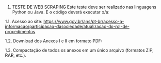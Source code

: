 1. TESTE DE WEB SCRAPING
Este teste deve ser realizado nas linguagens Python ou Java. E o código deverá executar o/a:

1.1. Acesso ao site: https://www.gov.br/ans/pt-br/acesso-a-informacao/participacao-dasociedade/atualizacao-do-rol-de-procedimentos

1.2. Download dos Anexos I e II em formato PDF:

1.3. Compactação de todos os anexos em um único arquivo (formatos ZIP, RAR, etc.).
